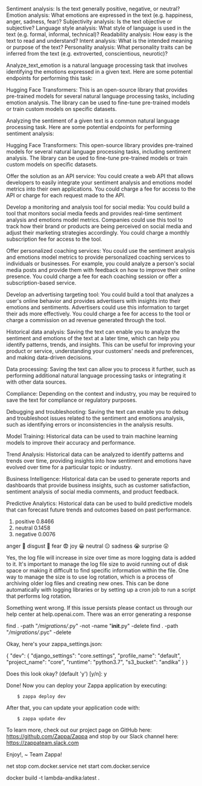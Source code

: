 Sentiment analysis: Is the text generally positive, negative, or neutral?
Emotion analysis: What emotions are expressed in the text (e.g. happiness, anger, sadness, fear)?
Subjectivity analysis: Is the text objective or subjective?
Language style analysis: What style of language is used in the text (e.g. formal, informal, technical)?
Readability analysis: How easy is the text to read and understand?
Intent analysis: What is the intended meaning or purpose of the text?
Personality analysis: What personality traits can be inferred from the text (e.g. extroverted, conscientious, neurotic)?



Analyze_text_emotion is a natural language processing task that involves identifying the emotions expressed in a given text. Here are some potential endpoints for performing this task:

Hugging Face Transformers: This is an open-source library that provides pre-trained models for several natural language processing tasks, including emotion analysis. The library can be used to fine-tune pre-trained models or train custom models on specific datasets.



Analyzing the sentiment of a given text is a common natural language processing task. Here are some potential endpoints for performing sentiment analysis:

Hugging Face Transformers: This open-source library provides pre-trained models for several natural language processing tasks, including sentiment analysis. The library can be used to fine-tune pre-trained models or train custom models on specific datasets.



Offer the solution as an API service: You could create a web API that allows developers to easily integrate your sentiment analysis and emotions model metrics into their own applications. You could charge a fee for access to the API or charge for each request made to the API.

Develop a monitoring and analysis tool for social media: You could build a tool that monitors social media feeds and provides real-time sentiment analysis and emotions model metrics. Companies could use this tool to track how their brand or products are being perceived on social media and adjust their marketing strategies accordingly. You could charge a monthly subscription fee for access to the tool.

Offer personalized coaching services: You could use the sentiment analysis and emotions model metrics to provide personalized coaching services to individuals or businesses. For example, you could analyze a person's social media posts and provide them with feedback on how to improve their online presence. You could charge a fee for each coaching session or offer a subscription-based service.

Develop an advertising targeting tool: You could build a tool that analyzes a user's online behavior and provides advertisers with insights into their emotions and sentiments. Advertisers could use this information to target their ads more effectively. You could charge a fee for access to the tool or charge a commission on ad revenue generated through the tool.


Historical data analysis: Saving the text can enable you to analyze the sentiment and emotions of the text at a later time, which can help you identify patterns, trends, and insights. This can be useful for improving your product or service, understanding your customers' needs and preferences, and making data-driven decisions.

Data processing: Saving the text can allow you to process it further, such as performing additional natural language processing tasks or integrating it with other data sources.

Compliance: Depending on the context and industry, you may be required to save the text for compliance or regulatory purposes.

Debugging and troubleshooting: Saving the text can enable you to debug and troubleshoot issues related to the sentiment and emotions analysis, such as identifying errors or inconsistencies in the analysis results.

Model Training: Historical data can be used to train machine learning models to improve their accuracy and performance.

Trend Analysis: Historical data can be analyzed to identify patterns and trends over time, providing insights into how sentiment and emotions have evolved over time for a particular topic or industry.

Business Intelligence: Historical data can be used to generate reports and dashboards that provide business insights, such as customer satisfaction, sentiment analysis of social media comments, and product feedback.

Predictive Analytics: Historical data can be used to build predictive models that can forecast future trends and outcomes based on past performance.


1) positive 0.8466
2) neutral 0.1458
3) negative 0.0076

anger 🤬
disgust 🤢
fear 😨
joy 😀
neutral 😐
sadness 😭
surprise 😲


Yes, the log file will increase in size over time as more logging data is added to it. It's important to manage the log file size to avoid running out of disk space or making it difficult to find specific information within the file. One way to manage the size is to use log rotation, which is a process of archiving older log files and creating new ones. This can be done automatically with logging libraries or by setting up a cron job to run a script that performs log rotation.


Something went wrong. If this issue persists please contact us through our help center at help.openai.com.
There was an error generating a response

find . -path "*/migrations/*.py" -not -name "__init__.py" -delete
find . -path "*/migrations/*.pyc"  -delete




Okay, here's your zappa_settings.json:

{
    "dev": {
        "django_settings": "core.settings",
        "profile_name": "default",
        "project_name": "core",
        "runtime": "python3.7",
        "s3_bucket": "andika"
    }
}

Does this look okay? (default 'y') [y/n]: y

Done! Now you can deploy your Zappa application by executing:

        $ zappa deploy dev

After that, you can update your application code with:

        $ zappa update dev

To learn more, check out our project page on GitHub here: https://github.com/Zappa/Zappa
and stop by our Slack channel here: https://zappateam.slack.com

Enjoy!,
 ~ Team Zappa!


net stop com.docker.service
net start com.docker.service



 docker build -t lambda-andika:latest .